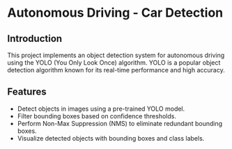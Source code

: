 # Autonomous Driving - Car Detection

## Introduction
This project implements an object detection system for autonomous driving using the YOLO (You Only Look Once) algorithm. YOLO is a popular object detection algorithm known for its real-time performance and high accuracy.

## Features
- Detect objects in images using a pre-trained YOLO model.
- Filter bounding boxes based on confidence thresholds.
- Perform Non-Max Suppression (NMS) to eliminate redundant bounding boxes.
- Visualize detected objects with bounding boxes and class labels.
